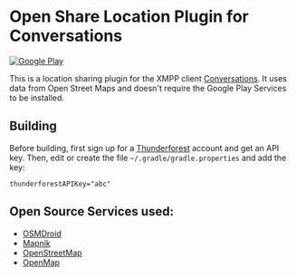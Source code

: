 # Open Share Location Plugin for Conversations

[![Google Play](https://developer.android.com/images/brand/en_generic_rgb_wo_45.png)](https://play.google.com/store/apps/details?id=com.samwhited.opensharelocationplugin)

This is a location sharing plugin for the XMPP client
[Conversations][conversations]. It uses data from Open Street Maps and doesn't
require the Google Play Services to be installed.

## Building

Before building, first sign up for a [Thunderforest] account and get an API key.
Then, edit or create the file `~/.gradle/gradle.properties` and add the key:

    thunderforestAPIKey="abc"

## Open Source Services used:

 - [OSMDroid][osmdroid]
 - [Mapnik][mapnik]
 - [OpenStreetMap][osm]
 - [OpenMap][openmap]

[Thunderforest]: http://www.thunderforest.com
[conversations]: https://github.com/siacs/Conversations
[osmdroid]: https://github.com/osmdroid/osmdroid
[mapnik]: http://mapnik.org/
[jellybean]: https://developer.android.com/about/versions/android-4.2.html
[osm]: https://www.openstreetmap.org/
[openmap]: https://openmap.lt/
